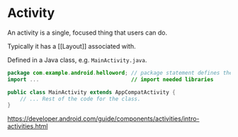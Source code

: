 # Activity

An activity is a single, focused thing that users can do.

Typically it has a [[Layout]] associated with.

Defined in a Java class, e.g. `MainActivity.java`.

```java
package com.example.android.helloword; // package statement defines the app package
import ...							   // import needed libraries

public class MainActivity extends AppCompatActivity {
    // ... Rest of the code for the class.
}
```

https://developer.android.com/guide/components/activities/intro-activities.html
